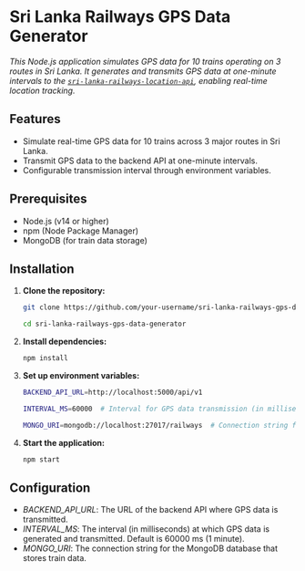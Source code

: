 # Sri Lanka Railways GPS Data Generator

*This Node.js application simulates GPS data for 10 trains operating on 3 routes in Sri Lanka. It generates and transmits GPS data at one-minute intervals to the [`sri-lanka-railways-location-api`](https://github.com/A-Samod/sri-lanka-railways-location-api), enabling real-time location tracking.*

## Features

- Simulate real-time GPS data for 10 trains across 3 major routes in Sri Lanka.
- Transmit GPS data to the backend API at one-minute intervals.
- Configurable transmission interval through environment variables.
  
## Prerequisites

- Node.js (v14 or higher)
- npm (Node Package Manager)
- MongoDB (for train data storage)

## Installation

1. **Clone the repository:**
   ```bash
   git clone https://github.com/your-username/sri-lanka-railways-gps-data-generator.git
   ```
   ```bash
   cd sri-lanka-railways-gps-data-generator
   ```
   
2. **Install dependencies:**
   ```bash
   npm install
   ```
4. **Set up environment variables:**
   ```bash
   BACKEND_API_URL=http://localhost:5000/api/v1
   ```
   ```bash
   INTERVAL_MS=60000  # Interval for GPS data transmission (in milliseconds)
   ```
    ```bash
   MONGO_URI=mongodb://localhost:27017/railways  # Connection string for MongoDB
    ```
5. **Start the application:**
   ```bash
   npm start
   ```

## Configuration
- *BACKEND_API_URL*: The URL of the backend API where GPS data is transmitted.
- *INTERVAL_MS*: The interval (in milliseconds) at which GPS data is generated and transmitted. Default is 60000 ms (1 minute).
- *MONGO_URI*: The connection string for the MongoDB database that stores train data.
